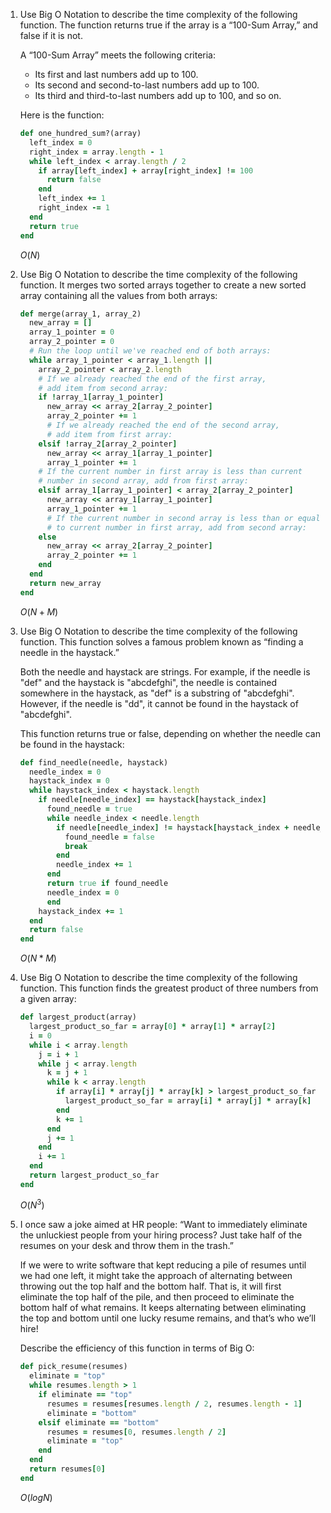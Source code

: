 1. Use Big O Notation to describe the time complexity of the following function. The function returns true if the array is a “100-Sum Array,” and false if it is not.

    A “100-Sum Array” meets the following criteria:
      - Its first and last numbers add up to 100.
      - Its second and second-to-last numbers add up to 100.
      - Its third and third-to-last numbers add up to 100, and so on.

    Here is the function:

    ```ruby
    def one_hundred_sum?(array)
      left_index = 0
      right_index = array.length - 1
      while left_index < array.length / 2
        if array[left_index] + array[right_index] != 100
          return false
        end
        left_index += 1
        right_index -= 1
      end
      return true
    end
    ```

    $O(N)$

2. Use Big O Notation to describe the time complexity of the following function. It merges two sorted arrays together to create a new sorted array containing all the values from both arrays:

    ```ruby
    def merge(array_1, array_2)
      new_array = []
      array_1_pointer = 0
      array_2_pointer = 0
      # Run the loop until we've reached end of both arrays:
      while array_1_pointer < array_1.length ||
        array_2_pointer < array_2.length
        # If we already reached the end of the first array,
        # add item from second array:
        if !array_1[array_1_pointer]
          new_array << array_2[array_2_pointer]
          array_2_pointer += 1
          # If we already reached the end of the second array,
          # add item from first array:
        elsif !array_2[array_2_pointer]
          new_array << array_1[array_1_pointer]
          array_1_pointer += 1
        # If the current number in first array is less than current
        # number in second array, add from first array:
        elsif array_1[array_1_pointer] < array_2[array_2_pointer]
          new_array << array_1[array_1_pointer]
          array_1_pointer += 1
          # If the current number in second array is less than or equal
          # to current number in first array, add from second array:
        else
          new_array << array_2[array_2_pointer]
          array_2_pointer += 1
        end
      end
      return new_array
    end
    ```
    $O(N+M)$

3. Use Big O Notation to describe the time complexity of the following function. This function solves a famous problem known as “finding a needle in the haystack.”

    Both the needle and haystack are strings. For example, if the needle is "def" and the haystack is "abcdefghi", the needle is contained somewhere in the haystack, as "def" is a substring of "abcdefghi". However, if the needle is "dd", it cannot be found in the haystack of "abcdefghi". 

    This function returns true or false, depending on whether the needle can be found in the haystack:
    ```ruby
    def find_needle(needle, haystack)
      needle_index = 0
      haystack_index = 0
      while haystack_index < haystack.length
        if needle[needle_index] == haystack[haystack_index]
          found_needle = true
          while needle_index < needle.length
            if needle[needle_index] != haystack[haystack_index + needle_index]
              found_needle = false
              break
            end
            needle_index += 1
          end
          return true if found_needle
          needle_index = 0
          end
        haystack_index += 1
      end
      return false
    end
    ```

    $O(N*M)$

4. Use Big O Notation to describe the time complexity of the following function. This function finds the greatest product of three numbers from a given array:
    ```ruby
    def largest_product(array)
      largest_product_so_far = array[0] * array[1] * array[2]
      i = 0
      while i < array.length
        j = i + 1
        while j < array.length
          k = j + 1
          while k < array.length
            if array[i] * array[j] * array[k] > largest_product_so_far
              largest_product_so_far = array[i] * array[j] * array[k]
            end
            k += 1
          end
          j += 1
        end
        i += 1
      end
      return largest_product_so_far
    end
    ```

    $O(N^3)$

5. I once saw a joke aimed at HR people: “Want to immediately eliminate the unluckiest people from your hiring process? Just take half of the resumes on your desk and throw them in the trash.”

    If we were to write software that kept reducing a pile of resumes until we  had one left, it might take the approach of alternating between throwing out the top half and the bottom half. That is, it will first eliminate the top half of the pile, and then proceed to eliminate the bottom half of what remains. It keeps alternating between eliminating the top and bottom until one lucky resume remains, and that’s who we’ll hire! 

    Describe the efficiency of this function in terms of Big O:

    ```ruby
    def pick_resume(resumes)
      eliminate = "top"
      while resumes.length > 1
        if eliminate == "top"
          resumes = resumes[resumes.length / 2, resumes.length - 1]
          eliminate = "bottom"
        elsif eliminate == "bottom"
          resumes = resumes[0, resumes.length / 2]
          eliminate = "top"
        end
      end
      return resumes[0]
    end
    ```

    $O(log N)$